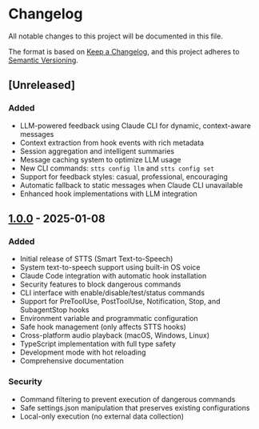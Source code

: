 # Changelog

All notable changes to this project will be documented in this file.

The format is based on [Keep a Changelog](https://keepachangelog.com/en/1.0.0/),
and this project adheres to [Semantic Versioning](https://semver.org/spec/v2.0.0.html).

## [Unreleased]

### Added
- LLM-powered feedback using Claude CLI for dynamic, context-aware messages
- Context extraction from hook events with rich metadata
- Session aggregation and intelligent summaries
- Message caching system to optimize LLM usage
- New CLI commands: `stts config llm` and `stts config set`
- Support for feedback styles: casual, professional, encouraging
- Automatic fallback to static messages when Claude CLI unavailable
- Enhanced hook implementations with LLM integration

## [1.0.0] - 2025-01-08

### Added
- Initial release of STTS (Smart Text-to-Speech)
- System text-to-speech support using built-in OS voice
- Claude Code integration with automatic hook installation
- Security features to block dangerous commands
- CLI interface with enable/disable/test/status commands
- Support for PreToolUse, PostToolUse, Notification, Stop, and SubagentStop hooks
- Environment variable and programmatic configuration
- Safe hook management (only affects STTS hooks)
- Cross-platform audio playback (macOS, Windows, Linux)
- TypeScript implementation with full type safety
- Development mode with hot reloading
- Comprehensive documentation

### Security
- Command filtering to prevent execution of dangerous commands
- Safe settings.json manipulation that preserves existing configurations
- Local-only execution (no external data collection)

[1.0.0]: https://github.com/ehaye/stts/releases/tag/v1.0.0